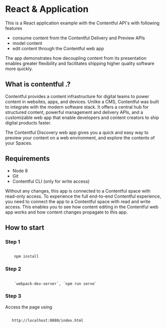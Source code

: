 # React & Application

This is a React application example with the Contentful API's with following features 

* consume content from the Contentful Delivery and Preview APIs
* model content
* edit content through the Contentful web app

The app demonstrates how decoupling content from its presentation enables greater flexibility and facilitates shipping higher quality software more quickly.


## What is contentful .?
Contentful provides a content infrastructure for digital teams to power content in websites, apps, and devices. Unlike a CMS, Contentful was built to integrate with the modern software stack. It offers a central hub for structured content, powerful management and delivery APIs, and a customizable web app that enable developers and content creators to ship digital products faster.

The Contentful Discovery web app gives you a quick and easy way to preview your content on a web environment, and explore the contents of your Spaces.



## Requirements
* Node 8
* Git
* Contentful CLI (only for write access)

Without any changes, this app is connected to a Contentful space with read-only access. To experience the full end-to-end Contentful experience, you need to connect the app to a Contentful space with read and write access. This enables you to see how content editing in the Contentful web app works and how content changes propagate to this app.


## How to start

### Step 1

<code>
    npm install
</code>

### Step 2

<code>
    `webpack-dev-server`, `npm run serve`
</code>

### Step 3

Access the page using

<code>
   http://localhost:8080/index.html
</code>
